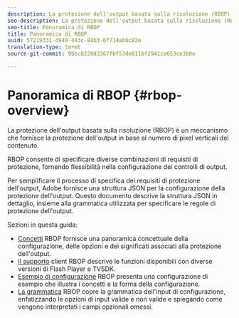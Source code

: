 ```yaml
---
description: La protezione dell'output basata sulla risoluzione (RBOP) è un meccanismo che fornisce la protezione dell'output in base al numero di pixel verticali del contenuto.
seo-description: La protezione dell'output basata sulla risoluzione (RBOP) è un meccanismo che fornisce la protezione dell'output in base al numero di pixel verticali del contenuto.
seo-title: Panoramica di RBOP
title: Panoramica di RBOP
uuid: 57219331-d949-443c-88b3-6f714ab6c82e
translation-type: tm+mt
source-git-commit: 9bbcb228d3367fbf53de811bf2941ca653ce3b0e

---
```



# Panoramica di RBOP {#rbop-overview}

La protezione dell&#39;output basata sulla risoluzione (RBOP) è un meccanismo che fornisce la protezione dell&#39;output in base al numero di pixel verticali del contenuto.

RBOP consente di specificare diverse combinazioni di requisiti di protezione, fornendo flessibilità nella configurazione dei controlli di output.

Per semplificare il processo di specifica dei requisiti di protezione dell&#39;output, Adobe fornisce una struttura JSON per la configurazione della protezione dell&#39;output. Questo documento descrive la struttura JSON in dettaglio, insieme alla grammatica utilizzata per specificare le regole di protezione dell&#39;output.

Sezioni in questa guida:

* [Concetti](../RBOP/output-protection-concepts.md) RBOP fornisce una panoramica concettuale della configurazione, delle opzioni e dei significati associati alla protezione dell&#39;output.
* [Il supporto](../RBOP/client-support.md) client RBOP descrive le funzioni disponibili con diverse versioni di Flash Player e TVSDK.
* [Esempio di configurazione](../RBOP/sample-output-protection-config.md) RBOP presenta una configurazione di esempio che illustra i concetti e la forma della configurazione.
* [La grammatica](../RBOP/output-protection-grammar.md) RBOP copre la grammatica dell&#39;input di configurazione, enfatizzando le opzioni di input valide e non valide e spiegando come vengono interpretati i campi opzionali omessi.

